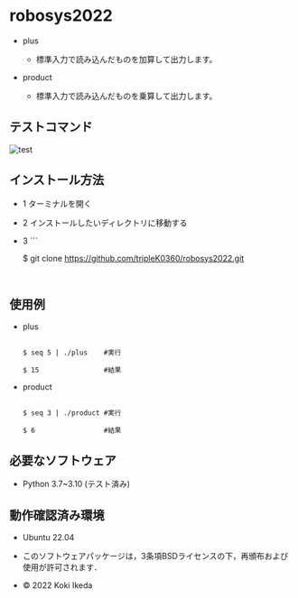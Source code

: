 # robosys2022
* plus
  * 標準入力で読み込んだものを加算して出力します。

* product
  * 標準入力で読み込んだものを乗算して出力します。 


## テストコマンド
![test](https://github.com/tripleK0360/robosys2022/actions/workflows/test.yml/badge.svg)


## インストール方法
* 1 ターミナルを開く

* 2 インストールしたいディレクトリに移動する

* 3 ```

    $ git clone https://github.com/tripleK0360/robosys2022.git

    ```を実行する


## 使用例
* plus
  ```

  $ seq 5 | ./plus    #実行

  $ 15                #結果

  ```

* product
  ```

  $ seq 3 | ./product #実行

  $ 6                 #結果

  ```


## 必要なソフトウェア
* Python 3.7~3.10 (テスト済み)


## 動作確認済み環境
* Ubuntu 22.04


* このソフトウェアパッケージは，3条項BSDライセンスの下，再頒布および使用が許可されます．
* © 2022 Koki Ikeda

